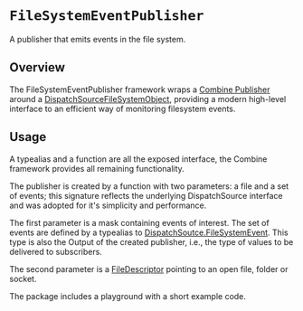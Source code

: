 # ``FileSystemEventPublisher``

A publisher that emits events in the file system.

## Overview

The FileSystemEventPublisher framework wraps a [Combine Publisher](https://developer.apple.com/documentation/combine/publisher)
around a [DispatchSourceFileSystemObject](https://developer.apple.com/documentation/dispatch/dispatchsourcefilesystemobject), 
providing a modern high-level interface to an efficient way of monitoring filesystem events.

## Usage

A typealias and a function are all the exposed interface, the Combine framework provides all remaining functionality.

The publisher is created by a function with two parameters: a file and a set of events; this signature reflects the
underlying DispatchSource interface and was adopted for it's simplicity and performance.

The first parameter is a mask containing events of interest. The set of events are defined by a typealias to 
[DispatchSoutce.FileSystemEvent](https://developer.apple.com/documentation/dispatch/dispatchsource/filesystemevent).
This type is also the Output of the created publisher, i.e., the type of values to be delivered to subscribers.

The second parameter is a [FileDescriptor](https://developer.apple.com/documentation/system/filedescriptor) pointing to an open file, folder or socket.

The package includes a playground with a short example code.
